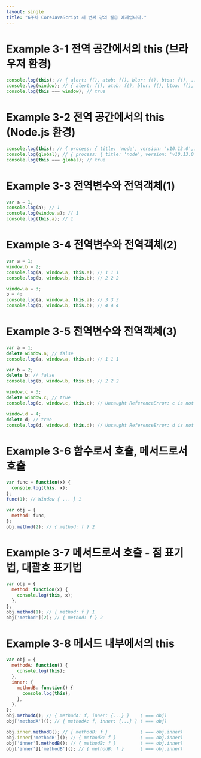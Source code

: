 ```yaml
---
layout: single
title: "6주차 CoreJavaScript 세 번째 강의 실습 예제입니다."
---
```


# Example 3-1 전역 공간에서의 this (브라우저 환경)
```js
console.log(this); // { alert: f(), atob: f(), blur: f(), btoa: f(), ... }
console.log(window); // { alert: f(), atob: f(), blur: f(), btoa: f(), ... }
console.log(this === window); // true
```
# Example 3-2 전역 공간에서의 this (Node.js 환경)
```js
console.log(this); // { process: { title: 'node', version: 'v10.13.0',... } }
console.log(global); // { process: { title: 'node', version: 'v10.13.0',... } }
console.log(this === global); // true
```
# Example 3-3 전역변수와 전역객체(1) 
```js
var a = 1;
console.log(a); // 1
console.log(window.a); // 1
console.log(this.a); // 1
```
# Example 3-4 전역변수와 전역객체(2)
```js
var a = 1;
window.b = 2;
console.log(a, window.a, this.a); // 1 1 1
console.log(b, window.b, this.b); // 2 2 2

window.a = 3;
b = 4;
console.log(a, window.a, this.a); // 3 3 3
console.log(b, window.b, this.b); // 4 4 4
```
# Example 3-5 전역변수와 전역객체(3) 
```js
var a = 1;
delete window.a; // false
console.log(a, window.a, this.a); // 1 1 1

var b = 2;
delete b; // false
console.log(b, window.b, this.b); // 2 2 2

window.c = 3;
delete window.c; // true
console.log(c, window.c, this.c); // Uncaught ReferenceError: c is not defined

window.d = 4;
delete d; // true
console.log(d, window.d, this.d); // Uncaught ReferenceError: d is not defined
```
# Example 3-6 함수로서 호출, 메서드로서 호출
```js
var func = function(x) {
  console.log(this, x);
};
func(1); // Window { ... } 1

var obj = {
  method: func,
};
obj.method(2); // { method: f } 2
```
# Example 3-7 메서드로서 호출 - 점 표기법, 대괄호 표기법 
```js
var obj = {
  method: function(x) {
    console.log(this, x);
  },
};
obj.method(1); // { method: f } 1
obj['method'](2); // { method: f } 2
```
# Example 3-8 메서드 내부에서의 this 
```js
var obj = {
  methodA: function() {
    console.log(this);
  },
  inner: {
    methodB: function() {
      console.log(this);
    },
  },
};
obj.methodA(); // { methodA: f, inner: {...} }    ( === obj)
obj['methodA'](); // { methodA: f, inner: {...} } ( === obj)

obj.inner.methodB(); // { methodB: f }            ( === obj.inner)
obj.inner['methodB'](); // { methodB: f }         ( === obj.inner)
obj['inner'].methodB(); // { methodB: f }         ( === obj.inner)
obj['inner']['methodB'](); // { methodB: f }      ( === obj.inner)
```
